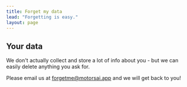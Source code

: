 ```yaml
---
title: Forget my data
lead: "Forgetting is easy."
layout: page
---
```


## Your data

We don't actually collect and store a lot of info about you - but we can easily delete anything you ask for.

Please email us at forgetme@motorsai.app and we will get back to you!
